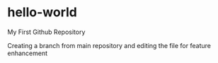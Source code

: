 # hello-world
My First Github Repository

Creating a branch from main repository and editing the file for feature enhancement
